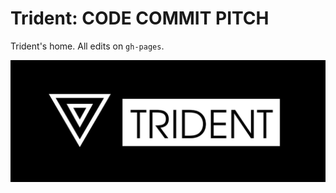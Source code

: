 # Trident: CODE COMMIT PITCH
Trident's home. All edits on `gh-pages`.

![Trident](/images/trident_logo-large.jpg)
